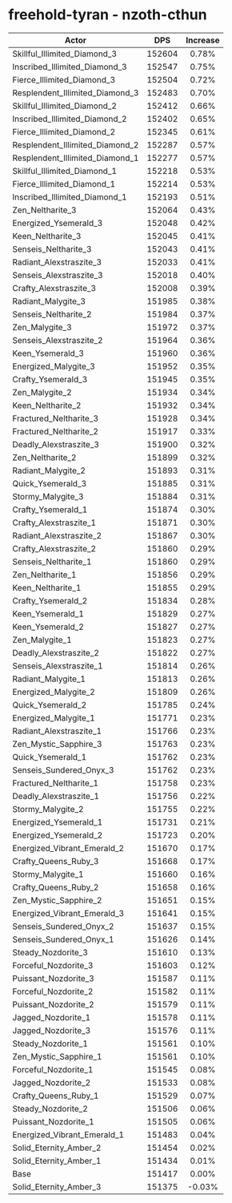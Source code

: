# freehold-tyran - nzoth-cthun
| Actor | DPS | Increase |
|---|:---:|:---:|
|Skillful_Illimited_Diamond_3|152604|0.78%|
|Inscribed_Illimited_Diamond_3|152547|0.75%|
|Fierce_Illimited_Diamond_3|152504|0.72%|
|Resplendent_Illimited_Diamond_3|152483|0.70%|
|Skillful_Illimited_Diamond_2|152412|0.66%|
|Inscribed_Illimited_Diamond_2|152402|0.65%|
|Fierce_Illimited_Diamond_2|152345|0.61%|
|Resplendent_Illimited_Diamond_2|152287|0.57%|
|Resplendent_Illimited_Diamond_1|152277|0.57%|
|Skillful_Illimited_Diamond_1|152218|0.53%|
|Fierce_Illimited_Diamond_1|152214|0.53%|
|Inscribed_Illimited_Diamond_1|152193|0.51%|
|Zen_Neltharite_3|152064|0.43%|
|Energized_Ysemerald_3|152048|0.42%|
|Keen_Neltharite_3|152045|0.41%|
|Senseis_Neltharite_3|152043|0.41%|
|Radiant_Alexstraszite_3|152033|0.41%|
|Senseis_Alexstraszite_3|152018|0.40%|
|Crafty_Alexstraszite_3|152008|0.39%|
|Radiant_Malygite_3|151985|0.38%|
|Senseis_Neltharite_2|151984|0.37%|
|Zen_Malygite_3|151972|0.37%|
|Senseis_Alexstraszite_2|151964|0.36%|
|Keen_Ysemerald_3|151960|0.36%|
|Energized_Malygite_3|151952|0.35%|
|Crafty_Ysemerald_3|151945|0.35%|
|Zen_Malygite_2|151934|0.34%|
|Keen_Neltharite_2|151932|0.34%|
|Fractured_Neltharite_3|151928|0.34%|
|Fractured_Neltharite_2|151917|0.33%|
|Deadly_Alexstraszite_3|151900|0.32%|
|Zen_Neltharite_2|151899|0.32%|
|Radiant_Malygite_2|151893|0.31%|
|Quick_Ysemerald_3|151885|0.31%|
|Stormy_Malygite_3|151884|0.31%|
|Crafty_Ysemerald_1|151874|0.30%|
|Crafty_Alexstraszite_1|151871|0.30%|
|Radiant_Alexstraszite_2|151867|0.30%|
|Crafty_Alexstraszite_2|151860|0.29%|
|Senseis_Neltharite_1|151860|0.29%|
|Zen_Neltharite_1|151856|0.29%|
|Keen_Neltharite_1|151855|0.29%|
|Crafty_Ysemerald_2|151834|0.28%|
|Keen_Ysemerald_1|151829|0.27%|
|Keen_Ysemerald_2|151827|0.27%|
|Zen_Malygite_1|151823|0.27%|
|Deadly_Alexstraszite_2|151822|0.27%|
|Senseis_Alexstraszite_1|151814|0.26%|
|Radiant_Malygite_1|151813|0.26%|
|Energized_Malygite_2|151809|0.26%|
|Quick_Ysemerald_2|151785|0.24%|
|Energized_Malygite_1|151771|0.23%|
|Radiant_Alexstraszite_1|151766|0.23%|
|Zen_Mystic_Sapphire_3|151763|0.23%|
|Quick_Ysemerald_1|151762|0.23%|
|Senseis_Sundered_Onyx_3|151762|0.23%|
|Fractured_Neltharite_1|151758|0.23%|
|Deadly_Alexstraszite_1|151756|0.22%|
|Stormy_Malygite_2|151755|0.22%|
|Energized_Ysemerald_1|151731|0.21%|
|Energized_Ysemerald_2|151723|0.20%|
|Energized_Vibrant_Emerald_2|151670|0.17%|
|Crafty_Queens_Ruby_3|151668|0.17%|
|Stormy_Malygite_1|151660|0.16%|
|Crafty_Queens_Ruby_2|151658|0.16%|
|Zen_Mystic_Sapphire_2|151651|0.15%|
|Energized_Vibrant_Emerald_3|151641|0.15%|
|Senseis_Sundered_Onyx_2|151637|0.15%|
|Senseis_Sundered_Onyx_1|151626|0.14%|
|Steady_Nozdorite_3|151610|0.13%|
|Forceful_Nozdorite_3|151603|0.12%|
|Puissant_Nozdorite_3|151587|0.11%|
|Forceful_Nozdorite_2|151582|0.11%|
|Puissant_Nozdorite_2|151579|0.11%|
|Jagged_Nozdorite_1|151578|0.11%|
|Jagged_Nozdorite_3|151576|0.11%|
|Steady_Nozdorite_1|151561|0.10%|
|Zen_Mystic_Sapphire_1|151561|0.10%|
|Forceful_Nozdorite_1|151545|0.08%|
|Jagged_Nozdorite_2|151533|0.08%|
|Crafty_Queens_Ruby_1|151529|0.07%|
|Steady_Nozdorite_2|151506|0.06%|
|Puissant_Nozdorite_1|151505|0.06%|
|Energized_Vibrant_Emerald_1|151483|0.04%|
|Solid_Eternity_Amber_2|151454|0.02%|
|Solid_Eternity_Amber_1|151434|0.01%|
|Base|151417|0.00%|
|Solid_Eternity_Amber_3|151375|-0.03%|
